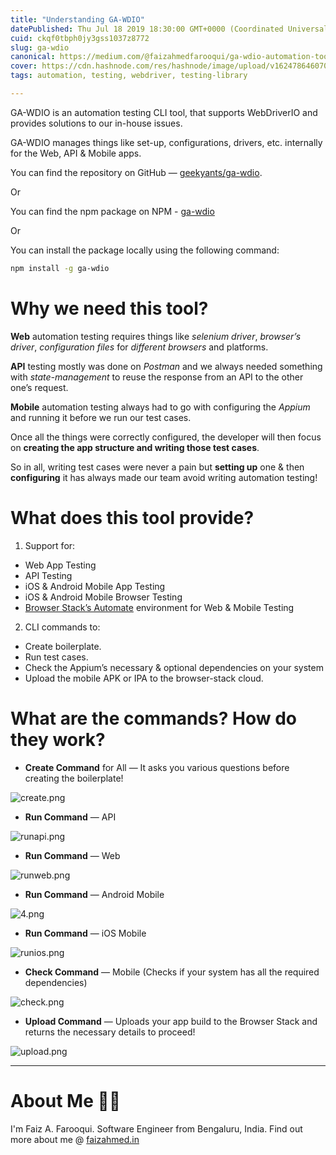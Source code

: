 ```yaml
---
title: "Understanding GA-WDIO"
datePublished: Thu Jul 18 2019 18:30:00 GMT+0000 (Coordinated Universal Time)
cuid: ckqf0tbph0jy3gss1037z8772
slug: ga-wdio
canonical: https://medium.com/@faizahmedfarooqui/ga-wdio-automation-tool-for-all-7d3819c274a5
cover: https://cdn.hashnode.com/res/hashnode/image/upload/v1624786460706/13Z36wLuw.png
tags: automation, testing, webdriver, testing-library

---
```


GA-WDIO is an automation testing CLI tool, that supports WebDriverIO and provides solutions to our in-house issues.

GA-WDIO manages things like set-up, configurations, drivers, etc. internally for the Web, API & Mobile apps.

You can find the repository on GitHub — [geekyants/ga-wdio](https://github.com/GeekyAnts/ga-wdio).

Or

You can find the npm package on NPM - [ga-wdio](https://www.npmjs.com/package/ga-wdio)

Or

You can install the package locally using the following command:
```sh
npm install -g ga-wdio
```


# Why we need this tool?

**Web** automation testing requires things like *selenium driver*, *browser’s driver*, *configuration files* for *different browsers* and platforms.

**API** testing mostly was done on *Postman* and we always needed something with *state-management* to reuse the response from an API to the other one’s request.


**Mobile** automation testing always had to go with configuring the *Appium* and running it before we run our test cases.

Once all the things were correctly configured, the developer will then focus on **creating the app structure and writing those test cases**.

So in all, writing test cases were never a pain but **setting up** one & then **configuring** it has always made our team avoid writing automation testing!

# What does this tool provide?

1. Support for:

  - Web App Testing
  - API Testing
  - iOS & Android Mobile App Testing
  - iOS & Android Mobile Browser Testing
  - [Browser Stack’s Automate](https://www.browserstack.com/automate) environment for Web & Mobile Testing

2. CLI commands to:

  - Create boilerplate.
  - Run test cases.
  - Check the Appium’s necessary & optional dependencies on your system
  - Upload the mobile APK or IPA to the browser-stack cloud.

# What are the commands? How do they work?

- **Create Command** for All — It asks you various questions before creating the boilerplate!

![create.png](https://cdn.hashnode.com/res/hashnode/image/upload/v1624786948348/boiAnwTdW.png)

- **Run Command** — API

![runapi.png](https://cdn.hashnode.com/res/hashnode/image/upload/v1624787169830/6iBp6ilqo.png)

- **Run Command** — Web

![runweb.png](https://cdn.hashnode.com/res/hashnode/image/upload/v1624787205199/TT64WI1jp.png)

- **Run Command** — Android Mobile

![4.png](https://cdn.hashnode.com/res/hashnode/image/upload/v1624787235657/2DysYNtpI.png)

- **Run Command** — iOS Mobile

![runios.png](https://cdn.hashnode.com/res/hashnode/image/upload/v1624787263125/UMjQtiRYd.png)

- **Check Command** — Mobile (Checks if your system has all the required dependencies)

![check.png](https://cdn.hashnode.com/res/hashnode/image/upload/v1624787346575/xbocEUWM-.png)

- **Upload Command** — Uploads your app build to the Browser Stack and returns the necessary details to proceed!

![upload.png](https://cdn.hashnode.com/res/hashnode/image/upload/v1624787375284/Nc0CmtPF7Z.png)

- - -

# About Me 👨‍💻

I'm Faiz A. Farooqui. Software Engineer from Bengaluru, India. Find out more about me @ [faizahmed.in](https://faizahmed.in)